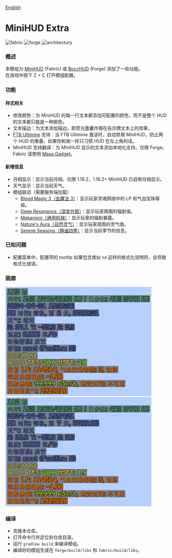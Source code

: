 [English](./README_EN.md)

# MiniHUD Extra
<p>
  <img alt="fabric" src="https://cdn.jsdelivr.net/npm/@intergrav/devins-badges@3.2.0/assets/cozy/supported/fabric_vector.svg">
  <img alt="forge" src="https://cdn.jsdelivr.net/npm/@intergrav/devins-badges@3.2.0/assets/cozy/supported/forge_vector.svg">
  <img alt="architectury" src="https://cdn.jsdelivr.net/npm/@intergrav/devins-badges@3.2.0/assets/cozy/requires/architectury-api_vector.svg">
</p>

### 概述
本模组为 [MiniHUD](https://www.curseforge.com/minecraft/mc-mods/minihud) (Fabric) 或 [BoccHUD](https://modrinth.com/mod/bocchud) (Forge) 添加了一些功能。<br>
在游戏中按下 Z + C 打开模组配置。

### 功能
#### 样式相关
- 修改颜色：为 MiniHUD 的每一行文本都添加可配置的颜色，而不是整个 HUD 的文本都只能是一种颜色。
- 文本描边：为文本添加描边，即荧光墨囊作用在告示牌文本上的效果。
- [FTB Ultimine](https://www.curseforge.com/minecraft/mc-mods/ftb-ultimine-fabric) 支持：当 FTB Ultimine 激活时，自动禁用 MiniHUD，防止两个 HUD 的重叠。如果你和我一样只习惯 HUD 在左上角的话。
- MiniHUD 支持翻译：为 MiniHUD 显示的文本添加本地化支持。仅限 Forge，Fabric 请使用 [Masa Gadget](https://modrinth.com/mod/masa-gadget/)。
#### 新增信息
- 月相显示：显示当前月相。仅限 1.18.2，1.18.2+ MiniHUD 已自带月相显示。
- 天气显示：显示当前天气。
- 模组联动（需要服务端加载）
    - [Blood Magic 3（血魔法 3）](https://www.curseforge.com/minecraft/mc-mods/blood-magic)：显示玩家灵魂网络中的 LP 和气血宝珠等级。
    - [Deep Resonance（深度共振）](https://www.curseforge.com/minecraft/mc-mods/deep-resonance)：显示玩家周围的辐射值。
    - [Mekanism（通用机械）](https://www.curseforge.com/minecraft/mc-mods/mekanism)：显示玩家的辐射暴露。
    - [Nature's Aura（自然灵气）](https://www.curseforge.com/minecraft/mc-mods/natures-aura)：显示玩家周围的灵气值。
    - [Serene Seasons（静谧四季）](https://www.curseforge.com/minecraft/mc-mods/serene-seasons)：显示当前季节的信息。

### 已知问题
- 配置菜单中，配置项的 tooltip 如果包含类似 `%d` 这样的格式化说明符，会导致格式化错误。

### 画廊
<img src="images/demo.png" alt="demo">
<img src="images/ftbultiminesupport.gif" alt="ftbultiminesupport">

### 编译
- 克隆本仓库。
- 打开命令行并定位到仓库目录。
- 运行 `gradlew build` 来编译模组。
- 编译好的模组生成在 `forge/build/libs` 和 `fabric/build/libs`。